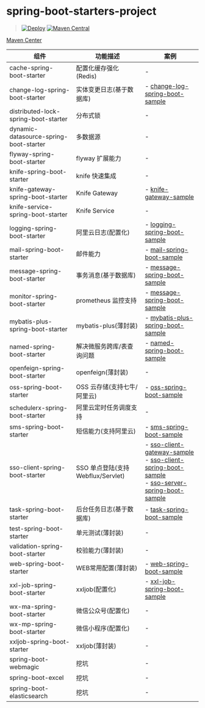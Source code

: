 # spring-boot-starters-project

> [![Deploy](https://github.com/hocgin/spring-boot-starters-project/actions/workflows/deploy.yml/badge.svg?branch=v1.0.20)](https://github.com/hocgin/spring-boot-starters-project/actions/workflows/deploy.yml)
> [![Maven Central](https://maven-badges.herokuapp.com/maven-central/in.hocg.boot/spring-boot-starters-project/badge.svg)](https://search.maven.org/search?q=in.hocg.boot)


[Maven Center](https://search.maven.org/search?q=in.hocg.boot)

|组件|功能描述|案例|
|---|---|---|
|cache-spring-boot-starter|配置化缓存强化(Redis)|-|
|change-log-spring-boot-starter|实体变更日志(基于数据库)|- [change-log-spring-boot-sample](./spring-boot-samples/change-log-spring-boot-sample)|
|distributed-lock-spring-boot-starter|分布式锁|-|
|dynamic-datasource-spring-boot-starter|多数据源|-|
|flyway-spring-boot-starter|flyway 扩展能力|-|
|knife-spring-boot-starter|knife 快速集成|-|
|knife-gateway-spring-boot-starter|Knife Gateway|- [knife-gateway-sample](./spring-boot-samples/knife-gateway-sample)|
|knife-service-spring-boot-starter|Knife Service|-|
|logging-spring-boot-starter|阿里云日志(配置化)|- [logging-spring-boot-sample](./spring-boot-samples/logging-spring-boot-sample)|
|mail-spring-boot-starter|邮件能力|- [mail-spring-boot-sample](./spring-boot-samples/mail-spring-boot-sample)|
|message-spring-boot-starter|事务消息(基于数据库)|- [message-spring-boot-sample](./spring-boot-samples/message-spring-boot-sample)|
|monitor-spring-boot-starter|prometheus 监控支持|- [message-spring-boot-sample](./spring-boot-samples/message-spring-boot-sample)|
|mybatis-plus-spring-boot-starter|mybatis-plus(薄封装)|- [mybatis-plus-spring-boot-sample](./spring-boot-samples/mybatis-plus-spring-boot-sample)|
|named-spring-boot-starter|解决微服务跨库/表查询问题|- [named-spring-boot-sample](./spring-boot-samples/named-spring-boot-sample)|
|openfeign-spring-boot-starter|openfeign(薄封装)|-|
|oss-spring-boot-starter|OSS 云存储(支持七牛/阿里云)|- [oss-spring-boot-sample](./spring-boot-samples/oss-spring-boot-sample)|
|schedulerx-spring-boot-starter| 阿里云定时任务调度支持|-|
|sms-spring-boot-starter|短信能力(支持阿里云)|- [sms-spring-boot-sample](./spring-boot-samples/sms-spring-boot-sample)|
|sso-client-spring-boot-starter|SSO 单点登陆(支持Webflux/Servlet)|- [sso-client-gateway-sample](./spring-boot-samples/sso-client-gateway-sample) <br> - [sso-client-spring-boot-sample](./spring-boot-samples/sso-client-spring-boot-sample) <br> - [sso-server-spring-boot-sample](./spring-boot-samples/sso-server-spring-boot-sample)|
|task-spring-boot-starter|后台任务日志(基于数据库)|- [task-spring-boot-sample](./spring-boot-samples/task-spring-boot-sample)|
|test-spring-boot-starter|单元测试(薄封装)|-|
|validation-spring-boot-starter|校验能力(薄封装)|-|
|web-spring-boot-starter|WEB常用配置(薄封装)|- [web-spring-boot-sample](./spring-boot-samples/web-spring-boot-sample)|
|xxl-job-spring-boot-starter|xxljob(配置化)|- [xxl-job-spring-boot-sample](./spring-boot-samples/xxl-job-spring-boot-sample)|
|wx-ma-spring-boot-starter|微信公众号(配置化)|-|
|wx-mp-spring-boot-starter|微信小程序(配置化)|-|
|xxljob-spring-boot-starter|xxljob(薄封装)|-|
|spring-boot-webmagic|挖坑|-|
|spring-boot-excel|挖坑|-|
|spring-boot-elasticsearch|挖坑|-|
